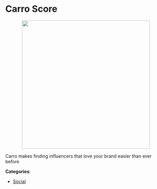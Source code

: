 # Carro Score
<p align="center">
    <img width="400" src="https://raw.githubusercontent.com/apis-list/apis-list/apis/carro-score/logo_256x256.png" />
</p>

Carro makes finding influencers that love your brand easier than ever before



**Categories**:
- [Social](https://github.com/apis-list/apis-list#social)




